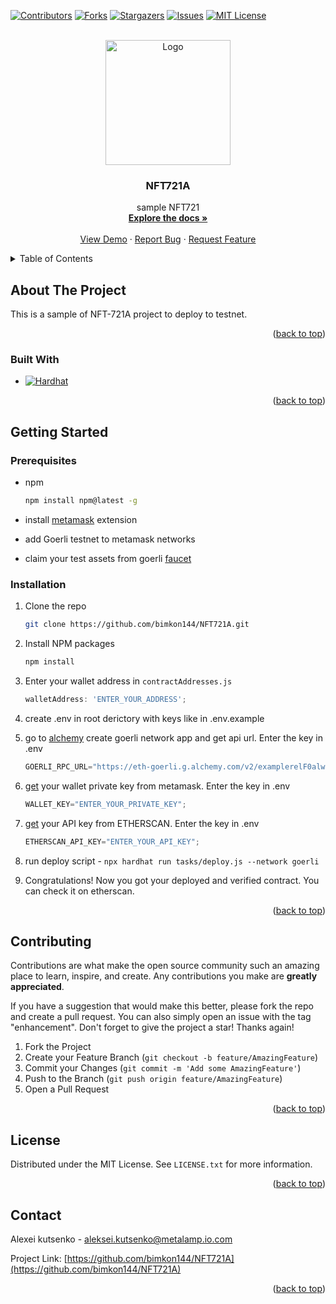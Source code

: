 <!-- Improved compatibility of back to top link: See: https://github.com/othneildrew/Best-README-Template/pull/73 -->
<a name="readme-top"></a>
<!--
*** Thanks for checking out the Best-README-Template. If you have a suggestion
*** that would make this better, please fork the repo and create a pull request
*** or simply open an issue with the tag "enhancement".
*** Don't forget to give the project a star!
*** Thanks again! Now go create something AMAZING! :D
-->



<!-- PROJECT SHIELDS -->
<!--
*** I'm using markdown "reference style" links for readability.
*** Reference links are enclosed in brackets [ ] instead of parentheses ( ).
*** See the bottom of this document for the declaration of the reference variables
*** for contributors-url, forks-url, etc. This is an optional, concise syntax you may use.
*** https://www.markdownguide.org/basic-syntax/#reference-style-links
-->
[![Contributors][contributors-shield]][contributors-url]
[![Forks][forks-shield]][forks-url]
[![Stargazers][stars-shield]][stars-url]
[![Issues][issues-shield]][issues-url]
[![MIT License][license-shield]][license-url]



<!-- PROJECT LOGO -->
<br />
<div align="center">
  <a href="https://github.com/bimkon144/NFT721A">
    <img src="https://img.freepik.com/premium-vector/non-fungible-nft-token-non-fungible-token-logo-design-background-blue-and-purple-neon-light_268461-40.jpg" alt="Logo" width="200" height="200">
  </a>

<h3 align="center">NFT721A</h3>

  <p align="center">
    sample NFT721
    <br />
    <a href="https://github.com/bimkon144/NFT721A"><strong>Explore the docs »</strong></a>
    <br />
    <br />
    <a href="https://github.com/bimkon144/NFT721A">View Demo</a>
    ·
    <a href="https://github.com/bimkon144/NFT721A/issues">Report Bug</a>
    ·
    <a href="https://github.com/bimkon144/NFT721A/issues">Request Feature</a>
  </p>
</div>



<!-- TABLE OF CONTENTS -->
<details>
  <summary>Table of Contents</summary>
  <ol>
    <li>
      <a href="#about-the-project">About The Project</a>
      <ul>
        <li><a href="#built-with">Built With</a></li>
      </ul>
    </li>
    <li>
      <a href="#getting-started">Getting Started</a>
      <ul>
        <li><a href="#prerequisites">Prerequisites</a></li>
        <li><a href="#installation">Installation</a></li>
      </ul>
    </li>
    <li><a href="#contributing">Contributing</a></li>
    <li><a href="#license">License</a></li>
    <li><a href="#contact">Contact</a></li>
  </ol>
</details>



<!-- ABOUT THE PROJECT -->
## About The Project

This is a sample of NFT-721A project to deploy to testnet. 

<p align="right">(<a href="#readme-top">back to top</a>)</p>



### Built With

* [![Hardhat][Hardhat]][Hardhat-url]

<p align="right">(<a href="#readme-top">back to top</a>)</p>



<!-- GETTING STARTED -->
## Getting Started



### Prerequisites

* npm
  ```sh
  npm install npm@latest -g
  ```
* install [metamask](https://chrome.google.com/webstore/detail/metamask/nkbihfbeogaeaoehlefnkodbefgpgknn) extension

* add Goerli testnet to metamask networks
* claim your test assets from goerli [faucet](https://goerlifaucet.com/)

### Installation

1. Clone the repo
   ```sh
   git clone https://github.com/bimkon144/NFT721A.git
   ```
2. Install NPM packages
   ```sh
   npm install
   ```
3. Enter your wallet address in `contractAddresses.js`
   ```js
   walletAddress: 'ENTER_YOUR_ADDRESS';
   ```
   
4. create .env in root derictory with keys like in .env.example


5. go to [alchemy](https://auth.alchemyapi.io/?redirectUrl=https%3A%2F%2Fdashboard.alchemyapi.io%2Fsignup%2F) create goerli network app and get api url.
  Enter the key in .env
     ```js
   GOERLI_RPC_URL="https://eth-goerli.g.alchemy.com/v2/examplerelF0alwxmwZpF333_86fCF_JgfA_Ai_";
   ```
6. [get](https://metamask.zendesk.com/hc/en-us/articles/360015289632-How-to-export-an-account-s-private-key) your wallet private key from metamask.
  Enter the key in .env
     ```js
   WALLET_KEY="ENTER_YOUR_PRIVATE_KEY";
   ```
7. [get](https://etherscan.io/myapikey) your API key from ETHERSCAN.
  Enter the key in .env
     ```js
   ETHERSCAN_API_KEY="ENTER_YOUR_API_KEY";
   ```
 8. run deploy script  - `npx hardhat run tasks/deploy.js --network goerli`
 
 9. Congratulations! Now you got your deployed and verified contract. You can check it on etherscan.


<p align="right">(<a href="#readme-top">back to top</a>)</p>

<!-- CONTRIBUTING -->
## Contributing

Contributions are what make the open source community such an amazing place to learn, inspire, and create. Any contributions you make are **greatly appreciated**.

If you have a suggestion that would make this better, please fork the repo and create a pull request. You can also simply open an issue with the tag "enhancement".
Don't forget to give the project a star! Thanks again!

1. Fork the Project
2. Create your Feature Branch (`git checkout -b feature/AmazingFeature`)
3. Commit your Changes (`git commit -m 'Add some AmazingFeature'`)
4. Push to the Branch (`git push origin feature/AmazingFeature`)
5. Open a Pull Request

<p align="right">(<a href="#readme-top">back to top</a>)</p>



<!-- LICENSE -->
## License

Distributed under the MIT License. See `LICENSE.txt` for more information.

<p align="right">(<a href="#readme-top">back to top</a>)</p>



<!-- CONTACT -->
## Contact

Alexei kutsenko - aleksei.kutsenko@metalamp.io.com

Project Link: [https://github.com/bimkon144/NFT721A](https://github.com/bimkon144/NFT721A)

<p align="right">(<a href="#readme-top">back to top</a>)</p>


<!-- MARKDOWN LINKS & IMAGES -->
<!-- https://www.markdownguide.org/basic-syntax/#reference-style-links -->
[contributors-shield]: https://img.shields.io/github/contributors/bimkon144/NFT721A.svg?style=for-the-badge
[contributors-url]: https://github.com/bimkon144/NFT721A/graphs/contributors
[forks-shield]: https://img.shields.io/github/forks/bimkon144/NFT721A.svg?style=for-the-badge
[forks-url]: https://github.com/bimkon144/NFT721A/network/members
[stars-shield]: https://img.shields.io/github/stars/bimkon144/NFT721A.svg?style=for-the-badge
[stars-url]: https://github.com/bimkon144/NFT721A/stargazers
[issues-shield]: https://img.shields.io/github/issues/bimkon144/NFT721A.svg?style=for-the-badge
[issues-url]: https://github.com/bimkon144/NFT721A/issues
[license-shield]: https://img.shields.io/github/license/bimkon144/NFT721A.svg?style=for-the-badge
[license-url]: https://github.com/bimkon144/NFT721A/blob/master/LICENSE.txt
[product-screenshot]: images/screenshot.png
[Hardhat]: https://img.shields.io/badge/hardhat-2.8.0-yellow
[Hardhat-url]: https://hardhat.org/
[React.js]: https://img.shields.io/badge/React-20232A?style=for-the-badge&logo=react&logoColor=61DAFB
[React-url]: https://reactjs.org/
[Vue.js]: https://img.shields.io/badge/Vue.js-35495E?style=for-the-badge&logo=vuedotjs&logoColor=4FC08D
[Vue-url]: https://vuejs.org/
[Angular.io]: https://img.shields.io/badge/Angular-DD0031?style=for-the-badge&logo=angular&logoColor=white
[Angular-url]: https://angular.io/
[Svelte.dev]: https://img.shields.io/badge/Svelte-4A4A55?style=for-the-badge&logo=svelte&logoColor=FF3E00
[Svelte-url]: https://svelte.dev/
[Laravel.com]: https://img.shields.io/badge/Laravel-FF2D20?style=for-the-badge&logo=laravel&logoColor=white
[Laravel-url]: https://laravel.com
[Bootstrap.com]: https://img.shields.io/badge/Bootstrap-563D7C?style=for-the-badge&logo=bootstrap&logoColor=white
[Bootstrap-url]: https://getbootstrap.com
[JQuery.com]: https://img.shields.io/badge/jQuery-0769AD?style=for-the-badge&logo=jquery&logoColor=white
[JQuery-url]: https://jquery.com 
